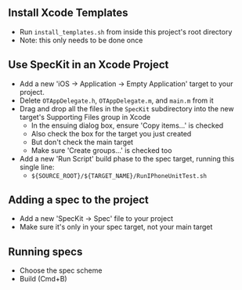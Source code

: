 ## Install Xcode Templates

* Run `install_templates.sh` from inside this project's root directory
* Note: this only needs to be done once

## Use SpecKit in an Xcode Project

* Add a new 'iOS -> Application -> Empty Application' target to your project.
* Delete `OTAppDelegate.h`, `OTAppDelegate.m`, and `main.m` from it
* Drag and drop all the files in the `SpecKit` subdirectory into the new target's Supporting Files group in Xcode
  * In the ensuing dialog box, ensure 'Copy items...' is checked
  * Also check the box for the target you just created
  * But don't check the main target
  * Make sure 'Create groups...' is checked too
* Add a new 'Run Script' build phase to the spec target, running this single line:
  * `${SOURCE_ROOT}/${TARGET_NAME}/RunIPhoneUnitTest.sh`

## Adding a spec to the project

* Add a new 'SpecKit -> Spec' file to your project
* Make sure it's only in your spec target, not your main target

## Running specs

* Choose the spec scheme
* Build (Cmd+B)
